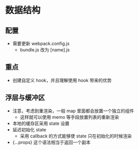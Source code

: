 # 数据结构

## 配置
- 需要更新 webpack.config.js
  - bundle.js 改为 [name].js

## 重点
- 创建自定义 hook，并且理解使用 hook 带来的优势

## 浮层与缓冲区
- 注意，考虑到重渲染，一般 map 里面都会放置一个独立的组件
  - 这样就可以使用 memo 等手段放置列表的重新渲染
- 本地的缓存区采用 state 设置
- 延迟初始化 state
  - 采用 callback 的方式能够使 state 只在初始化的时候渲染
- {...props} 这个语法相当于返回一个副本
